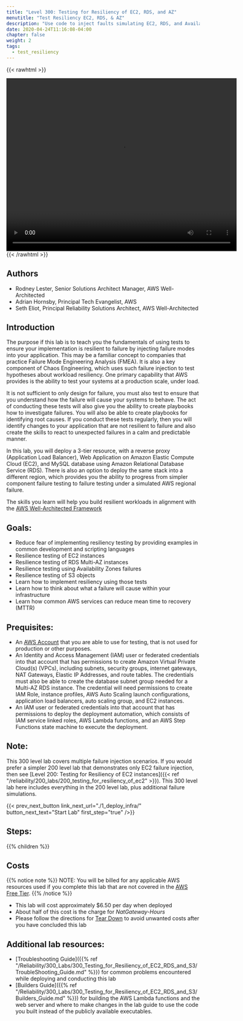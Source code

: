 ```yaml
---
title: "Level 300: Testing for Resiliency of EC2, RDS, and AZ"
menutitle: "Test Resiliency EC2, RDS, & AZ"
description: "Use code to inject faults simulating EC2, RDS, and Availability Zone failures. These are used as part of Chaos Engineering to test workload resiliency"
date: 2020-04-24T11:16:08-04:00
chapter: false
weight: 2
tags:
  - test_resiliency
---
```


{{< rawhtml >}}
<center>
<video width="600" height="450" controls>
  <source src="https://d3h9zoi3eqyz7s.cloudfront.net/Reliability/Videos/chaos1.mp4" type="video/mp4">
  Your browser doesn't support video, or if you're on GitHub head to [wellarchitectedlabs.com](https://www.wellarchitectedlabs.com/reliability/300_labs/300_testing_for_resiliency_of_ec2_rds_and_s3/) to watch the video.
</video>
</center>
{{< /rawhtml >}}

## Authors

* Rodney Lester, Senior Solutions Architect Manager, AWS Well-Architected
* Adrian Hornsby, Principal Tech Evangelist, AWS
* Seth Eliot, Principal Reliability Solutions Architect, AWS Well-Architected

## Introduction

The purpose if this lab is to teach you the fundamentals of using tests to ensure your implementation is resilient to failure by injecting failure modes into your application. This may be a familiar concept to companies that practice Failure Mode Engineering Analysis (FMEA). It is also a key component of Chaos Engineering, which uses such failure injection to test hypotheses about workload resiliency. One primary capability that AWS provides is the ability to test your systems at a production scale, under load.

It is not sufficient to only design for failure, you must also test to ensure that you understand how the failure will cause your systems to behave. The act of conducting these tests will also give you the ability to create playbooks how to investigate failures. You will also be able to create playbooks for identifying root causes. If you conduct these tests regularly, then you will identify changes to your application that are not resilient to failure and also create the skills to react to unexpected failures in a calm and predictable manner.

In this lab, you will deploy a 3-tier resource, with a reverse proxy (Application Load Balancer), Web Application on Amazon Elastic Compute Cloud (EC2), and MySQL database using Amazon Relational Database Service (RDS). There is also an option to deploy the same stack into a different region, which provides you the ability to progress from simpler component failure testing to failure testing under a simulated AWS regional failure.

The skills you learn will help you build resilient workloads in alignment with the [AWS Well-Architected Framework](https://aws.amazon.com/architecture/well-architected/)

## Goals:

* Reduce fear of implementing resiliency testing by providing examples in common development and scripting languages
* Resilience testing of EC2 instances
* Resilience testing of RDS Multi-AZ instances
* Resilience testing using Availability Zones failures
* Resilience testing of S3 objects
* Learn how to implement resiliency using those tests
* Learn how to think about what a failure will cause within your infrastructure
* Learn how common AWS services can reduce mean time to recovery (MTTR)

## Prequisites:

* An [AWS Account](https://portal.aws.amazon.com/gp/aws/developer/registration/index.html) that you are able to use for testing, that is not used for production or other purposes.
* An Identity and Access Management (IAM) user or federated credentials into that account that has permissions to create Amazon Virtual Private Cloud(s) (VPCs), including subnets, security groups, internet gateways, NAT Gateways, Elastic IP Addresses, and route tables. The credentials must also be able to create the database subnet group needed for a Multi-AZ RDS instance. The credential will need permissions to create IAM Role, instance profiles, AWS Auto Scaling launch configurations, application load balancers, auto scaling group, and EC2 instances.
* An IAM user or federated credentials into that account that has permissions to deploy the deployment automation, which consists of IAM service linked roles, AWS Lambda functions, and an AWS Step Functions state machine to execute the deployment.

## Note:

This 300 level lab covers multiple failure injection scenarios. If you would prefer a simpler 200 level lab that demonstrates only EC2 failure injection, then see [Level 200: Testing for Resiliency of EC2 instances]({{< ref "/reliability/200_labs/200_testing_for_resiliency_of_ec2" >}}). This 300 level lab here includes everything in the 200 level lab, plus additional failure simulations.

{{< prev_next_button link_next_url="./1_deploy_infra/" button_next_text="Start Lab" first_step="true" />}}

## Steps:
{{% children  %}}

## Costs
{{% notice note %}}
NOTE: You will be billed for any applicable AWS resources used if you complete this lab that are not covered in the [AWS Free Tier](https://aws.amazon.com/free/).
{{% /notice %}}

* This lab will cost approximately $6.50 per day when deployed
* About half of this cost is the charge for _NatGateway-Hours_
* Please follow the directions for [Tear Down](./8_cleanup.md) to avoid unwanted costs after you have concluded this lab


## Additional lab resources:

* [Troubleshooting Guide]({{% ref "/Reliability/300_Labs/300_Testing_for_Resiliency_of_EC2_RDS_and_S3/TroubleShooting_Guide.md" %}}) for common problems encountered while deploying and conducting this lab
* [Builders Guide]({{% ref "/Reliability/300_Labs/300_Testing_for_Resiliency_of_EC2_RDS_and_S3/Builders_Guide.md" %}}) for building the AWS Lambda functions and the web server and where to make changes in the lab guide to use the code you built instead of the publicly available executables.